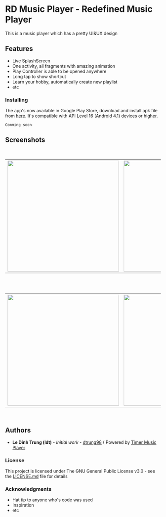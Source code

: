 # RD Music Player - Redefined Music Player
This is a  music player which has a pretty UI&UX design
## Features

* Live SplashScreen
* One activity, all fragments with amazing animation
* Play Controller is able to be opened anywhere
* Long tap to show shortcut
* Learn your hobby, automatically create new playlist
* etc

### Installing
The app's now available in Google Play Store, download and install apk file from [here](http://play.google.com/something). It's compatible with API Level 16 (Android 4.1) devices or higher.
```
Comming soon
```
## Screenshots
</br>
<div align="center">
   <table align="center" border="0" >
  <tr>
    <td>
<img width="360"
src="https://user-images.githubusercontent.com/33343210/32426887-e96a4994-c2ef-11e7-8421-c28da963cd33.png"/>
       <td><img width="360"
src="https://user-images.githubusercontent.com/33343210/32426889-ea49786c-c2ef-11e7-9f55-f7d2de63f375.png"/>
    </td>
     <td> <img width="360"
src="https://user-images.githubusercontent.com/33343210/32367540-085bf45c-c0b5-11e7-9a2f-d9fc0c1bb196.gif"/></td>
  </table>
  </div>
</br>
<div align="center">
  <table align="center" border="0" >
  <tr>
    <td> <img width="360"
src="https://user-images.githubusercontent.com/33343210/32426891-eb9b271a-c2ef-11e7-8328-036b5ba93715.png"/></td>
     <td> <img width="360"
src="https://user-images.githubusercontent.com/33343210/32426900-f12facbe-c2ef-11e7-87b6-d75bba32c03e.png"/></td>
     <td> <img width="360"
src="https://user-images.githubusercontent.com/33343210/32426896-ecd40b42-c2ef-11e7-8645-f668d22a8925.png"/></td>
  </tr>
</table>
  </div>
</br>

## Authors

* **Le Dinh Trung (ldt)** - *Initial work* - [dtrung98](https://github.com/dtrung98)
( Powered by [Timer Music Player](https://github.com/naman14/Timber)


### License

This project is licensed under The GNU General Public License v3.0 - see the [LICENSE.md](/LICENSE) file for details

### Acknowledgments

* Hat tip to anyone who's code was used
* Inspiration
* etc

